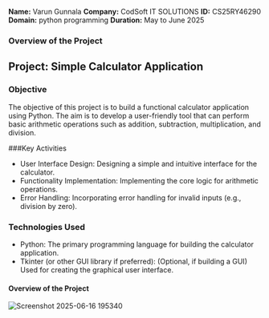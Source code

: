 **Name:** Varun Gunnala
**Company:** CodSoft IT SOLUTIONS
**ID:** CS25RY46290
**Domain:** python programming
**Duration:** May to June 2025



### Overview of the Project


## Project:  Simple Calculator Application


### Objective
The objective of this project is to build a functional calculator application using Python. The aim is to develop a user-friendly tool that can perform basic arithmetic operations such as addition, subtraction, multiplication, and division.


###Key Activities
* User Interface Design: Designing a simple and intuitive interface for the calculator.
 * Functionality Implementation: Implementing the core logic for arithmetic operations.
 * Error Handling: Incorporating error handling for invalid inputs (e.g., division by zero).


### Technologies Used
 * Python: The primary programming language for building the calculator application.
 * Tkinter (or other GUI library if preferred): (Optional, if building a GUI) Used for creating the graphical user interface.

#### Overview of the Project



![Screenshot 2025-06-16 195340](https://github.com/user-attachments/assets/a6f0bfb4-6628-4c83-a99c-d6efa07e5a26)

